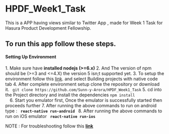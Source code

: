 # HPDF_Week1_Task
This is a APP having views similar to Twitter App , made for Week 1 Task for Hasura Product Development Fellowship.

<h2>To run this app follow these steps.</h2>

<h4>   Setting Up Environment </h4>
  1. Make sure have <b>installed nodejs (>=6.x)</b>
  2. And The version of npm should be (>=3 and <=4.X)  the version 5 isn;t supported yet.
  3. To setup the environment follow this <a href="https://facebook.github.io/react-native/docs/getting-started.html">link</a>. 
      and select Building projects with native code tab
  4. After complete environment setup clone  the repository or download it.
      <code> git clone https://github.com/Sunn-y-Arora/HPDF_Week1_Task</code>
  5. cd into the Project directory and install the dependencies
      <code>npm install
  </code>
  6. Start you emulator first, Once the emulator is successfully started then proceeds further
  7. After running the above commands to run on android
        type :  <code><b> react-native run-android </b></code>
  8. After running the above commands to run on iOS emulator
        <code><b> react-native run-ios</b></code>



NOTE : For troubleshooting follow this <b><a href="https://facebook.github.io/react-native/docs/troubleshooting.html">link</a></b>
